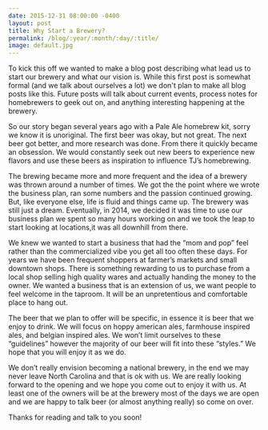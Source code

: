 ```yaml
---
date: 2015-12-31 08:00:00 -0400
layout: post
title: Why Start a Brewery?
permalink: /blog/:year/:month/:day/:title/
image: default.jpg
---
```


To kick this off we wanted to make a blog post describing what lead us to start our brewery and what our vision is. While this first post is somewhat formal (and we talk about ourselves a lot) we don't plan to make all blog posts like this.  Future posts will talk about current events, process notes for homebrewers to geek out on, and anything interesting happening at the brewery.  

So our story began several years ago with a Pale Ale homebrew kit, sorry we know it is unoriginal. The first beer was okay, but not great. The next beer got better, and more research was done. From there it quickly became an obsession. We would constantly seek out new beers to experience new flavors and use these beers as inspiration to influence TJ’s homebrewing.  

The brewing became more and more frequent and the idea of a brewery was thrown around a number of times. We got the the point where we wrote the business plan, ran some numbers and the passion continued growing.  But, like everyone else, life is fluid and things came up. The brewery was still just a dream.  Eventually, in 2014, we decided it was time to use our business plan we spent so many hours working on and we took the leap to start looking at locations,it was all downhill from there.

We knew we wanted to start a business that had the “mom and pop” feel rather than the commercialized vibe you get all too often these days. For years we have been frequent shoppers at farmer’s markets and small downtown shops. There is something rewarding to us to purchase from a local shop selling high quality wares and actually handing the money to the owner.  We wanted a business that is an extension of us, we want people to feel welcome in the taproom. It will be an unpretentious and comfortable place to hang out.   

The beer that we plan to offer will be specific, in essence it is beer that we enjoy to drink. We will focus on hoppy american ales, farmhouse inspired ales, and belgian inspired ales.  We won’t limit ourselves to these “guidelines” however the majority of our beer will fit into these “styles.”  We hope that you will enjoy it as we do. 

We don’t really envision becoming a national brewery, in the end we may never leave North Carolina and that is ok with us. We are really  looking forward to the opening and we hope you come out to enjoy it with us. At least one of the owners will be at the brewery most of the days we are open and we are happy to talk beer (or almost anything really) so come on over.

Thanks for reading and talk to you soon!